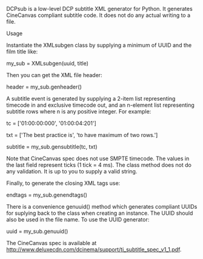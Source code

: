 DCPsub is a low-level DCP subtitle XML generator for Python. It generates CineCanvas compliant subtitle code. It does not do any actual writing to a file.

Usage

Instantiate the XMLsubgen class by supplying a minimum of UUID and the film title like:

my_sub = XMLsubgen(uuid, title)

Then you can get the XML file header:

header = my_sub.genheader()

A subtitle event is generated by supplying a 2-item list representing timecode in and exclusive timecode out, and an n-element list representing subtitle rows where n is any positive integer. For example:

tc  = ['01:00:00:000', '01:00:04:201']

txt = ['The best practice is', 'to have maximum of two rows.']

subtitle = my_sub.gensubtitle(tc, txt)

Note that CineCanvas spec does not use SMPTE timecode. The values in the last field represent ticks (1 tick = 4 ms). The class method does not do any validation. It is up to you to supply a valid string.

Finally, to generate the closing XML tags use:

endtags = my_sub.genendtags()

There is a convenience genuuid() method which generates compliant UUIDs for suplying back to the class when creating an instance. The UUID should also be used in the file name. To use the UUID generator:

uuid = my_sub.genuuid()

The CineCanvas spec is available at http://www.deluxecdn.com/dcinema/support/ti_subtitle_spec_v1_1.pdf.
